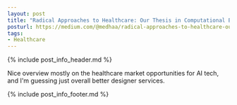 ```yaml
---
layout: post
title: "Radical Approaches to Healthcare: Our Thesis in Computational Biology"
posturl: https://medium.com/@medhaa/radical-approaches-to-healthcare-our-thesis-in-computational-biology-ee19f4f3da31
tags:
- Healthcare
---
```


{% include post_info_header.md %}

Nice overview mostly on the healthcare market opportunities for AI tech, and I'm guessing just overall better designer services.

<!--more-->
{% include post_info_footer.md %}
